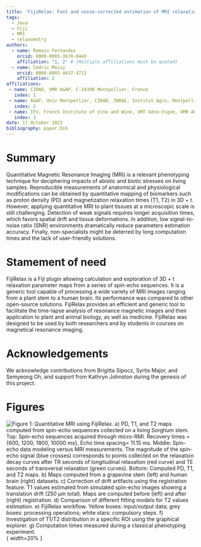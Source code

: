 ```yaml
---
title: 'FijiRelax: Fast and noise-corrected estimation of MRI relaxation maps in 3D + t'
tags:
  - Java
  - Fiji
  - MRI
  - relaxometry
authors:
  - name: Romain Fernandez
    orcid: 0000-0003-3670-044X
    affiliation: "1, 2" # (Multiple affiliations must be quoted)
  - name: Cedric Moisy
    orcid: 0000-0003-4637-4713
    affiliation: 2
affiliations:
 - name: CIRAD, UMR AGAP, F-34398 Montpellier, France
   index: 1
 - name: AGAP, Univ Montpellier, CIRAD, INRAE, Institut Agro, Montpellier, France.
   index: 2
 - name: IFV, French Institute of Vine and Wine, UMT Géno-Vigne, UMR AGAP, F-34398 Montpellier, France.
   index: 3
date: 17 October 2022
bibliography: paper.bib
---
```


# Summary

Quantitative Magnetic Resonance Imaging (MRI) is a relevant phenotyping technique for deciphering impacts of abiotic and biotic stresses on living samples. Reproducible measurements of anatomical and physiological modifications can be obtained by quantitative mapping of biomarkers such as proton density (PD) and magnetization relaxation times (T1, T2) in 3D + t. However, applying quantitative MRI to plant tissues at a microscopic scale is still challenging. Detection of weak signals requires longer acquisition times, which favors spatial drift and tissue deformations. In addition, low signal-to-noise ratio (SNR) environments dramatically reduce parameters estimation accuracy. Finally, non-specialists might be deterred by long computation times and the lack of user-friendly solutions. 

# Stamement of need

FijiRelax is a Fiji plugin allowing calculation and exploration of 3D + t relaxation parameter maps from a series of spin-echo sequences. It is a generic tool capable of processing a wide variety of MRI images ranging from a plant stem to a human brain. Its performance was compared to other open-source solutions. FijiRelax provides an efficient and generic tool to facilitate the time-lapse analysis of resonance magnetic images and their application to plant and animal biology, as well as medicine. FijiRelax was designed to be used by both researchers and by students in courses on magnetical resonance imaging. 


# Acknowledgements

We acknowledge contributions from Brigitta Sipocz, Syrtis Major, and Semyeong
Oh, and support from Kathryn Johnston during the genesis of this project.


# Figures
![Figure 1: Quantitative MRI using FijiRelax.<br>
a) PD, T1, and T2 maps computed from spin-echo sequences collected on a living Sorghum stem.<br>
Top: Spin-echo sequences acquired through micro-RMI. Recovery times = {600, 1200, 1800, 10000 ms}, Echo time spacing= 11.15 ms. <br>
Middle: Spin-echo data modeling versus MRI measurements. The magnitude of the spin-echo signal (blue crosses) corresponds to points collected on the relaxation decay curves after TR seconds of longitudinal relaxation (red curve) and TE seconds of transversal relaxation (green curves).
Bottom: Computed PD, T1, and T2 maps.<br>
b) Maps computed from a grapevine stem (left) and human brain (right) datasets. <br>
c) Correction of drift artifacts using the registration feature. T1 values estimated from simulated spin-echo images showing a translation drift (250 µm total). Maps are computed before (left) and after (right) registration. <br>
d) Comparison of different fitting models for T2 values estimation.<br>
e) FijiRelax workflow. Yellow boxes: input/output data; grey boxes: processing operations; white stars: compulsory steps.<br>
f) Investigation of T1/T2 distribution in a specific ROI using the graphical explorer. <br>
g) Computation times measured during a classical phenotyping experiment.<br>
](images/figure.png){ width=20% }


